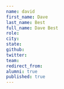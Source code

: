 ```yaml
---
name: david
first_name: Dave
last_name: Best
full_name: Dave Best
role: 
city: 
state: 
github: 
twitter: 
team: 
redirect_from: 
alumni: true
published: true
---
```


